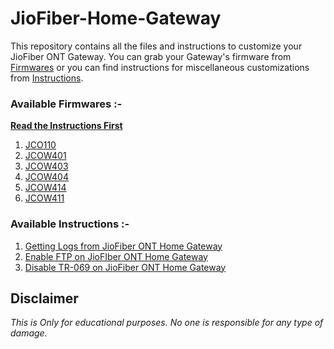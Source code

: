 # JioFiber-Home-Gateway
This repository contains all the files and instructions to customize your JioFiber ONT Gateway. You can grab your Gateway's firmware from [Firmwares](https://github.com/itsyourap/JioFiber-Home-Gateway/tree/master/Firmwares/) or you can find instructions for miscellaneous customizations from [Instructions](https://github.com/itsyourap/JioFiber-Home-Gateway/tree/master/Instructions/). 

### Available Firmwares :-
**[Read the Instructions First](https://github.com/itsyourap/JioFiber-Home-Gateway/blob/master/Firmwares/README.md)**

1. [JCO110](https://github.com/itsyourap/JioFiber-Home-Gateway/tree/master/Firmwares/JCO110/)
2. [JCOW401](https://github.com/itsyourap/JioFiber-Home-Gateway/tree/master/Firmwares/JCOW401)
3. [JCOW403](https://github.com/itsyourap/JioFiber-Home-Gateway/tree/master/Firmwares/JCOW403)
4. [JCOW404](https://github.com/itsyourap/JioFiber-Home-Gateway/tree/master/Firmwares/JCOW404)
5. [JCOW414](https://github.com/itsyourap/JioFiber-Home-Gateway/tree/master/Firmwares/JCOW414)
6. [JCOW411](https://github.com/itsyourap/JioFiber-Home-Gateway/tree/master/Firmwares/JCOW411)


### Available Instructions :-

1. [Getting Logs from JioFiber ONT Home Gateway](https://github.com/itsyourap/JioFiber-Home-Gateway/blob/master/Instructions/Get-dbglogs-JioFiber-ONT-Home-Gateway.md)
2.  [Enable FTP on JioFIber ONT Home Gateway](https://github.com/itsyourap/JioFiber-Home-Gateway/blob/master/Instructions/Enable-FTP-JioFiber-ONT-Home-Gateway.md)
3. [Disable TR-069 on JioFiber ONT Home Gateway](https://github.com/itsyourap/JioFiber-Home-Gateway/blob/master/Instructions/Disable-TR-069-JioFiber-ONT-Home-Gateway.md)

## Disclaimer
*This is Only for educational purposes. No one is responsible for any type of damage.*
